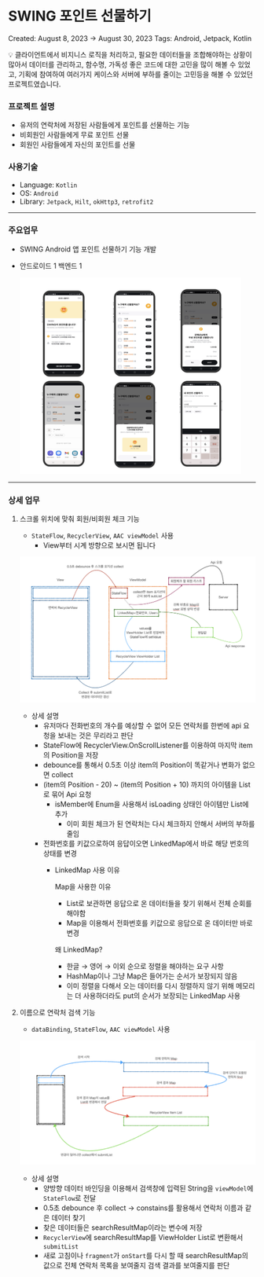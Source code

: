# SWING 포인트 선물하기

Created: August 8, 2023 → August 30, 2023
Tags: Android, Jetpack, Kotlin

<aside>
💡 클라이언트에서 비지니스 로직을 처리하고, 필요한 데이터들을 조합해야하는 상황이 많아서 데이터를 관리하고, 함수명, 가독성 좋은 코드에 대한 고민을 많이 해볼 수 있었고, 기획에 참여하여 여러가지 케이스와 서버에 부하를 줄이는 고민등을 해볼 수 있었던 프로젝트였습니다.

</aside>

### 프로젝트 설명

- 유저의 연락처에 저장된 사람들에게 포인트를 선물하는 기능
- 비회원인 사람들에게 무료 포인트 선물
- 회원인 사람들에게 자신의 포인트를 선물

### 사용기술

- Language: `Kotlin`
- OS: `Android`
- Library: `Jetpack`, `Hilt`, `okHttp3`, `retrofit2`

---

### 주요업무

- SWING Android 앱 포인트 선물하기 기능 개발
- 안드로이드 1 백엔드 1
    
    <img src="point_pic/gift_point.png" width="450" height="400">

---

### 상세 업무

1. 스크롤 위치에 맞춰 회원/비회원 체크 기능
    - `StateFlow`, `RecyclerView`, `AAC viewModel` 사용
        - View부터 시계 방향으로 보시면 됩니다
    
    ![check_description.png](point_pic/check.png)
    
    - 상세 설명
        - 유저마다 전화번호의 개수를 예상할 수 없어 모든 연락처를 한번에 api 요청을 보내는 것은 무리라고 판단
        - StateFlow에 RecyclerView.OnScrollListener를 이용하여 마지막 item의 Position을 저장
        - debounce를 통해서 0.5초 이상 item의 Position이 똑같거나 변화가 없으면 collect
        - (item의 Position - 20) ~ (item의 Position + 10) 까지의 아이템을 List로 묶어 Api 요청
            - isMember에 Enum을 사용해서 isLoading 상태인 아이템만 List에 추가
                - 이미 회원 체크가 된 연락처는 다시 체크하지 안해서 서버의 부하를 줄임
        - 전화번호를 키값으로하여 응답이오면 LinkedMap에서 바로 해당 번호의 상태를 변경
            - LinkedMap 사용 이유
                
                Map을 사용한 이유
                
                - List로 보관하면 응답으로 온 데이터들을 찾기 위해서 전체 순회를 해야함
                - Map을 이용해서 전화번호를 키값으로 응답으로 온 데이터만 바로 변경
                
                왜 LinkedMap?
                
                - 한글 → 영어 → 이외 순으로 정렬을 해야하는 요구 사항
                - HashMap이나 그냥 Map은 들어가는 순서가 보장되지 않음
                - 이미 정렬을 다해서 오는 데이터를 다시 정렬하지 않기 위해 메모리는 더 사용하더라도 put의 순서가 보장되는 LinkedMap 사용
            
2. 이름으로 연락처 검색 기능
    - `dataBinding`, `StateFlow`, `AAC viewModel` 사용
    
    ![스크린샷 2023-08-29 오전 10.24.03.png](point_pic/contact.png)
    
    - 상세 설명
        - 양방향 데이터 바인딩을 이용해서 검색창에 입력된 String을 `viewModel`에 `StateFlow`로 전달
        - 0.5초 debounce 후 collect → constains를 활용해서 연락처 이름과 같은 데이터 찾기
        - 찾은 데이터들은 searchResultMap이라는 변수에 저장
        - `RecyclerView`에 searchResultMap를 ViewHolder List로 변환해서 `submitList`
        - 새로 고침이나 `fragment`가 `onStart`를 다시 할 때 searchResultMap의 값으로 전체 연락처 목록을 보여줄지 검색 결과를 보여줄지를 판단